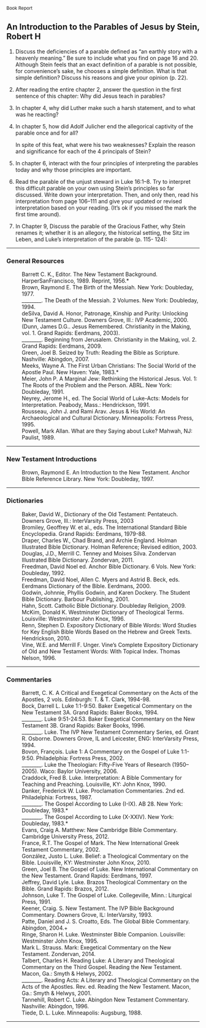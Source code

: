 ---
---

<sub>Book Report</sub>
## An Introduction to the Parables of Jesus by Stein, Robert H

1. Discuss the deficiencies of a parable defined as “an earthly story with a heavenly meaning.” Be sure to include what you find on page 16 and 20. Although Stein feels that an exact definition of a parable is not possible, for convenience’s sake, he chooses a simple definition. What is that simple definition? Discuss his reasons and give your opinion (p. 22).

2. After reading the entire chapter 2, answer the question in the first sentence of this chapter: Why did Jesus teach in parables?

3. In chapter 4, why did Luther make such a harsh statement, and to what was he reacting?

4. In chapter 5, how did Adolf Julicher end the allegorical captivity of the parable once and for all?

   In spite of this feat, what were his two weaknesses? Explain the reason and significance for each of the 4 principals of Stein?

5. In chapter 6, interact with the four principles of interpreting the parables today and why those principles are important.

6. Read the parable of the unjust steward in Luke 16:1–8. Try to interpret this difficult parable on your own using Stein’s principles so far discussed. Write down your interpretation. Then, and only then, read his interpretation from page 106–111 and give your updated or revised interpretation based on your reading. (It’s ok if you missed the mark the first time around).

7. In Chapter 9, Discuss the parable of the Gracious Father, why Stein renames it; whether it is an allegory, the historical setting, the Sitz im Leben, and Luke’s interpretation of the parable (p. 115- 124):

<hr class='section' />

### General Resources

<dl>
   <dd>Barrett C. K., Editor. The New Testament Background. HarperSanFrancisco, 1989. Reprint, 1956.*</dd>
   <dd>Brown, Raymond E. The Birth of the Messiah. New York: Doubleday, 1977.</dd>
   <dd>________. The Death of the Messiah. 2 Volumes. New York: Doubleday, 1994.</dd>
   <dd>deSilva, David A. Honor, Patronage, Kinship and Purity: Unlocking New Testament Culture. Downers Grove, Ill.: IVP Academic, 2000.</dd>
   <dd>(Dunn, James D.G.. Jesus Remembered. Christianity in the Making, vol. 1. Grand Rapids: Eerdmans, 2003).</dd>
   <dd>________. Beginning from Jerusalem. Christianity in the Making, vol. 2. Grand Rapids: Eerdmans, 2009.</dd>
   <dd>Green, Joel B. Seized by Truth: Reading the Bible as Scripture. Nashville: Abingdon, 2007.</dd>
   <dd>Meeks, Wayne A. The First Urban Christians: The Social World of the Apostle Paul. New Haven: Yale, 1983.*</dd>
   <dd>Meier, John P. A Marginal Jew: Rethinking the Historical Jesus. Vol. 1: The Roots of the Problem and the Person. ABRL. New York: Doubleday, 1991.</dd>
   <dd>Neyrey, Jerome H., ed. The Social World of Luke-Acts: Models for Interpretation. Peabody, Mass.: Hendrickson, 1991.</dd>
   <dd>Rousseau, John J. and Rami Arav. Jesus & His World: An Archaeological and Cultural Dictionary. Minneapolis: Fortress Press, 1995.</dd>
   <dd>Powell, Mark Allan. What are they Saying about Luke? Mahwah, NJ: Paulist, 1989.</dd>
</dl>

<hr class='section' />

### New Testament Introductions

<dl>
   <dd>Brown, Raymond E. An Introduction to the New Testament. Anchor Bible Reference Library. New York: Doubleday, 1997.</dd>
</dl>

<hr class='section' />

### Dictionaries
<dl>
   <dd>Baker, David W., Dictionary of the Old Testament: Pentateuch. Downers Grove, Ill.: InterVarsity Press, 2003</dd>
   <dd>Bromiley, Geoffrey W. et al., eds. The International Standard Bible Encyclopedia. Grand Rapids: Eerdmans, 1979-88.</dd>
   <dd>Draper, Charles W., Chad Brand, and Archie England. Holman Illustrated Bible Dictionary. Holman Reference; Revised edition, 2003.</dd>
   <dd>Douglas, J.D., Merrill C. Tenney and Moises Silva. Zondervan Illustrated Bible Dictionary. Zondervan, 2011.</dd>
   <dd>Freedman, David Noel ed. Anchor Bible Dictionary. 6 Vols. New York: Doubleday, 1992.</dd>
   <dd>Freedman, David Noel, Allen C. Myers and Astrid B. Beck, eds. Eerdmans Dictionary of the Bible.  Eerdmans, 2000.</dd>
   <dd>Godwin, Johnnie, Phyllis Godwin, and Karen Dockery. The Student Bible Dictionary. Barbour Publishing, 2001.</dd>
   <dd>Hahn, Scott. Catholic Bible Dictionary. Doubleday Religion, 2009.</dd>
   <dd>McKim, Donald K. Westminster Dictionary of Theological Terms. Louisville: Westminster John Knox, 1996. </dd>
   <dd>Renn, Stephen D. Expository Dictionary of Bible Words: Word Studies for Key English Bible Words Based on the Hebrew and Greek Texts. Hendrickson, 2010.</dd>
   <dd>Vine, W.E. and Merrill F. Unger. Vine’s Complete Expository Dictionary of Old and New Testament Words: With Topical Index. Thomas Nelson, 1996.</dd>
</dl>

<hr class='section' />

### Commentaries
<dl>
   <dd>Barrett, C. K. A Critical and Exegetical Commentary on the Acts of the Apostles, 2 vols. Edinburgh: T.  & T. Clark, 1994-98.</dd>
   <dd>Bock, Darrell L. Luke 1:1-9:50. Baker Exegetical Commentary on the New Testament 3A. Grand Rapids: Baker Books, 1994.</dd>
   <dd>________. Luke 9:51-24:53. Baker Exegetical Commentary on the New Testament 3B. Grand Rapids: Baker Books, 1996.</dd>
   <dd>________. Luke. The IVP New Testament Commentary Series, ed. Grant R. Osborne. Downers Grove, IL and Leicester, ENG: InterVarsity Press, 1994.</dd>
   <dd>Bovon, François. Luke 1: A Commentary on the Gospel of Luke 1:1-9:50. Philadelphia: Fortress Press, 2002.</dd>
   <dd>________. Luke the Theologian: Fifty-Five Years of Research (1950–2005). Waco: Baylor University, 2006.</dd>
   <dd>Craddock, Fred B. Luke. Interpretation: A Bible Commentary for Teaching and Preaching. Louisville, KY: John Knox, 1990.</dd>
   <dd>Danker, Frederick W. Luke. Proclamation Commentaries. 2nd ed. Philadelphia: Fortress, 1987.</dd>
   <dd>________. The Gospel According to Luke (I-IX). AB 28. New York: Doubleday, 1983.*</dd>
   <dd>________. The Gospel According to Luke (X-XXIV). New York: Doubleday, 1983.*</dd>
   <dd>Evans, Craig A. Matthew: New Cambridge Bible Commentary. Cambridge University Press, 2012.</dd>
   <dd>France, R.T. The Gospel of Mark. The New International Greek Testament Commentary, 2002.</dd>
   <dd>González, Justo L. Luke. Belief: a Theological Commentary on the Bible. Louisville, KY: Westminster John Knox, 2010.</dd>
   <dd>Green, Joel B. The Gospel of Luke. New International Commentary on the New Testament. Grand Rapids: Eerdmans, 1997.</dd>
   <dd>Jeffrey, David Lyle. Luke. Brazos Theological Commentary on the Bible. Grand Rapids: Brazos, 2012.</dd>
   <dd>Johnson, Luke T. The Gospel of Luke. Collegeville, Minn.: Liturgical Press, 1991.</dd>
   <dd>Keener, Craig. S. New Testament. The IVP Bible Background Commentary. Downers Grove, IL: InterVarsity, 1993.</dd>
   <dd>Patte, Daniel and J. S. Croatto, Eds. The Global Bible Commentary. Abingdon, 2004.+</dd>
   <dd>Ringe, Sharon H. Luke. Westminster Bible Companion. Louisville: Westminster John Knox, 1995.</dd>
   <dd>Mark L. Strauss. Mark: Exegetical Commentary on the New Testament. Zondervan, 2014.</dd>
   <dd>Talbert, Charles H. Reading Luke: A Literary and Theological Commentary on the Third Gospel. Reading the New Testament. Macon, Ga.: Smyth & Helwys, 2002.</dd>
   <dd>________. Reading Acts: A Literary and Theological Commentary on the Acts of the Apostles. Rev. ed.  Reading the New Testament. Macon, Ga.: Smyth & Helwys, 2001.</dd>
   <dd>Tannehill, Robert C. Luke. Abingdon New Testament Commentary. Nashville: Abingdon, 1996.</dd>
   <dd>Tiede, D. L. Luke. Minneapolis: Augsburg, 1988.</dd>
</dl>

<hr class='logo' />